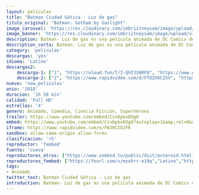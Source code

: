 ```yaml
---
layout: peliculas
title: "Batman Ciudad Gótica - Luz de gas"
titulo_original: "Batman: Gotham by Gaslight"
image_carousel: 'https://res.cloudinary.com/imbriitneysam/image/upload/v1542495439/batman-poster-min.jpg'
image_banner: 'https://res.cloudinary.com/imbriitneysam/image/upload/v1542495439/batman-banner-min.jpg'
description: Batman- Luz de gas es una película animada de DC Comics de 2018. La historia se desarrollara en una Ciudad Gótica de una época victoriana alterna, donde Batman inicia su guerra contra el crimen mientras investiga una nueva serie de asesinatos perpetrados por Jack el Destripador.
description_corta: Batman- Luz de gas es una película animada de DC Comics de 2018. La historia se desarrollara en una Ciudad Gótica de una época victoriana alterna, donde Batman inicia su guerra contra el crimen mientras investiga una...
category: 'peliculas'
descargas: 'yes'
idioma: 'Latino'
descargas2:
    descarga-1: ["1", "https://oload.fun/f/I-QhTJSNRF0", "https://www.google.com/s2/favicons?domain=openload.co","OpenLoad","https://res.cloudinary.com/imbriitneysam/image/upload/v1541473684/mexico.png", "Latino", "Full HD"]
    descarga-2: ["2", "https://www.rapidvideo.com/d/FTUZX6C2SV", "https://www.google.com/s2/favicons?domain=www.rapidvideo.com","RapidVideo","https://res.cloudinary.com/imbriitneysam/image/upload/v1541473684/mexico.png", "Latino", "Full HD"]
nuevo: 'new_peliculas'
anio: '2018'
duracion: '1h 58 min'
calidad: 'Full HD'
estrellas: '4'
genero: Animado, Comedia, Ciencia Ficción, Superhéroes
trailer: https://www.youtube.com/embed/Czx6pbxDOg8
embed: https://www.youtube.com/embed/Czx6pbxDOg8?autoplay=1&amp;rel=0&amp;hd=1&border=0&wmode=opaque&enablejsapi=1&modestbranding=1&controls=1&showinfo=0
iframe: https://www.rapidvideo.com/e/FWJHCIOJFK
sandbox: allow-same-origin allow-forms
clasificacion: '+5'
reproductor: 'fembed'
fuente: 'cueva'
reproductores_otros: ["https://www.zembed.to/public/dist/asteroid.html?id=b96c1241c136f17e6d279fee28052217&title=Batman:%20Gotham%20by%20Gaslight","Latino","https://api.cuevana3.io/stream/index.php?file=ek5lbm9xYWNrS0xYMTZLa2xNbkdvY3ZTb3BtZng4TGp6ZFpobGFMUGtPTFJ5SnFUWU5MSzZkUFhZR1JwbTVha25KR1VvcVBWMGVMWWtaYWhvSkhFNlp1VWFXbHBsWkhmMkpHZ29tYz0","Latino","https://mstream.press/8yko9gp2100l","Latino"]
reproductores_fembed: ["https://feurl.com/v/mzokrr-e19q","Latino","https://feurl.com/v/mzvk328861o","Latino"]
tags:
- Animado
twitter_text: Batman Ciudad Gótica - Luz de gas
introduction: Batman- Luz de gas es una película animada de DC Comics de 2018. La historia se desarrollara en una Ciudad Gótica de una época victoriana alterna, donde Batman inicia su guerra contra el crimen mientras investiga una...
---
```












